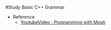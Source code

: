 #Study Basic C++ Grammar

- Reference
  - [YoutubeVideo : Programming with Mosh](https://www.youtube.com/watch?v=ZzaPdXTrSb8)

